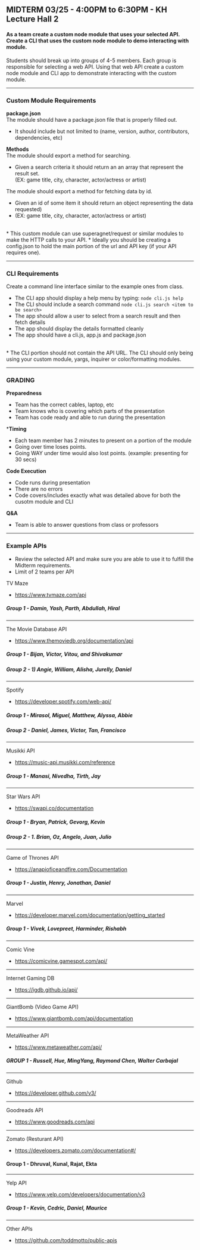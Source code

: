 ## MIDTERM 03/25 - 4:00PM to 6:30PM - KH Lecture Hall 2

#### As a team create a custom node module that uses your selected API.  Create a CLI that uses the custom node module to demo interacting with module.

Students should break up into groups of 4-5 members.  Each group is responsible for selecting a web API.  Using that web API create a custom node module and CLI app to demonstrate interacting with the custom module.

---
### Custom Module Requirements

**package.json** <br/>
The module should have a package.json file that is properly filled out.
  - It should include but not limited to (name, version, author, contributors, dependencies, etc)

**Methods** <br/>
The module should export a method for searching.
  - Given a search criteria it should return an an array that represent the result set. <br/>
    (EX: game title, city, character, actor/actress or artist)

The module should export a method for fetching data by id. <br/>
  - Given an id of some item it should return an object representing the data requested) <br/>
  - (EX: game title, city, character, actor/actress or artist)

<br/>
* This custom module can use superagnet/request or similar modules to make the HTTP calls to your API.
* Ideally you should be creating a config.json to hold the main portion of the url and API key (if your API requires one).

---
### CLI Requirements
Create a command line interface similar to the example ones from class.

  - The CLI app should display a help menu by typing: `node cli.js help`
  - The CLI should include a search command `node cli.js search <item to be search>`
  - The app should allow a user to select from a search result and then fetch details
  - The app should display the details formatted cleanly
  - The app should have a cli.js, app.js and package.json

<br/>
* The CLI portion should not contain the API URL.  The CLI should only being using your custom module, yargs, inquirer or color/formatting modules.

---

### GRADING

**Preparedness**
  - Team has the correct cables, laptop, etc
  - Team knows who is covering which parts of the presentation
  - Team has code ready and able to run during the presentation

***Timing**
  - Each team member has 2 minutes to present on a portion of the module
  - Going over time loses points.
  - Going WAY under time would also lost points. (example: presenting for 30 secs)

**Code Execution**
  - Code runs during presentation
  - There are no errors
  - Code covers/includes exactly what was detailed above for both the cusotm module and CLI

**Q&A**
  - Team is able to answer questions from class or professors

---
### Example APIs <br/>
  - Review the selected API and make sure you are able to use it to fulfill the Midterm requirements.
  - Limit of 2 teams per API

TV Maze
- https://www.tvmaze.com/api

##### Group 1 - Damin, Yash, Parth, Abdullah, Hiral
---
The Movie Database API
- https://www.themoviedb.org/documentation/api

##### Group 1 - Bijan, Victor, Vitou, and Shivakumar
##### Group 2 - 1) Angie, William, Alisha, Jurelly, Daniel

---
Spotify
- https://developer.spotify.com/web-api/

##### Group 1 - Mirasol, Miguel, Matthew, Alyssa, Abbie
##### Group 2 - Daniel, James, Victor, Tan, Francisco
---
Musikki API
- https://music-api.musikki.com/reference

##### Group 1 - Manasi, Nivedha, Tirth, Jay
---
Star Wars API
- https://swapi.co/documentation

##### Group 1 - Bryan, Patrick, Gevorg, Kevin
##### Group 2 - 1. Brian, Oz, Angelo, Juan, Julio
---

Game of Thrones API
- https://anapioficeandfire.com/Documentation

##### Group 1 - Justin, Henry, Jonathan, Daniel

---

Marvel
- https://developer.marvel.com/documentation/getting_started

##### Group 1 - Vivek, Lovepreet, Harminder, Rishabh
---
Comic Vine
- https://comicvine.gamespot.com/api/
---
Internet Gaming DB
- https://igdb.github.io/api/
---
GiantBomb (Video Game API)
- https://www.giantbomb.com/api/documentation
---
MetaWeather API
- https://www.metaweather.com/api/

##### GROUP 1 - Russell, Hue, MingYang, Raymond Chen, Walter Carbajal

---
Github
- https://developer.github.com/v3/
---
Goodreads API
- https://www.goodreads.com/api
---
Zomato (Resturant API)
- https://developers.zomato.com/documentation#/

#### Group 1 - Dhruval, Kunal, Rajat, Ekta
---

Yelp API
- https://www.yelp.com/developers/documentation/v3

##### Group 1 - Kevin, Cedric, Daniel, Maurice

---
Other APIs
- https://github.com/toddmotto/public-apis



